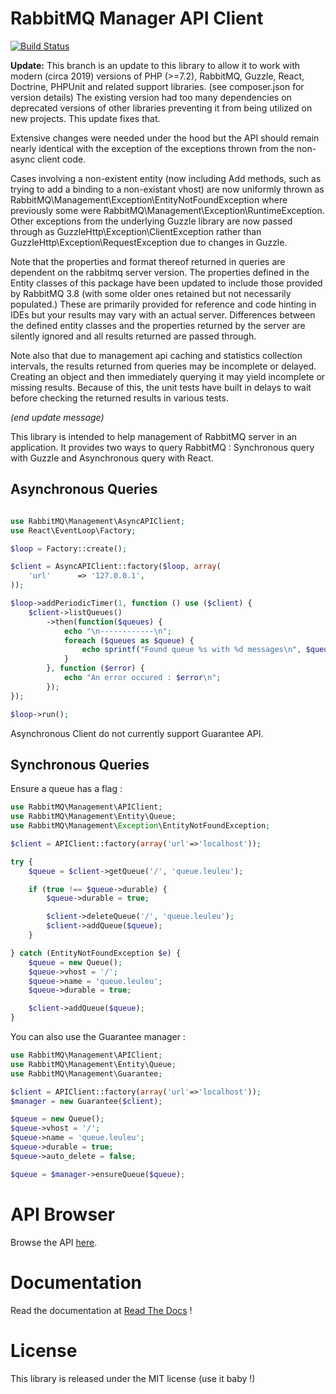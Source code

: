 # RabbitMQ Manager API Client

[![Build Status](https://secure.travis-ci.org/alchemy-fr/RabbitMQ-Management-API-Client.png?branch=master)](https://travis-ci.org/alchemy-fr/RabbitMQ-Management-API-Client)

**Update:** This branch is an update to this library to allow it to work with modern (circa 2019) versions of
PHP (>=7.2), RabbitMQ, Guzzle, React, Doctrine, PHPUnit and related support libraries. (see composer.json for 
version details) The existing version had too many dependencies on deprecated versions of other libraries
preventing it from being utilized on new projects.  This update fixes that. 
 
Extensive changes were needed under the hood but the API should remain nearly 
identical with the exception of the exceptions thrown from the non-async client code.  

Cases involving a non-existent entity (now including Add methods, such as trying to add a binding to a 
non-existant vhost) are now uniformly thrown as RabbitMQ&#92;Management&#92;Exception&#92;EntityNotFoundException
where previously some were RabbitMQ&#92;Management&#92;Exception&#92;RuntimeException.   Other exceptions from the 
underlying Guzzle library are now passed through as GuzzleHttp&#92;Exception&#92;ClientException rather than
GuzzleHttp&#92;Exception&#92;RequestException due to changes in Guzzle. 

Note that the properties and format thereof returned in queries are dependent on 
the rabbitmq server version.  The properties defined in the Entity classes of
this package have been updated to include those provided by RabbitMQ 3.8 (with some
older ones retained but not necessarily populated.)  These are primarily
provided for reference and code hinting in IDEs but your results may
vary with an actual server.  Differences between the defined entity classes
and the properties returned by the server are silently ignored and all
results returned are passed through.

Note also that due to management api caching and statistics collection
intervals, the results returned from queries may be incomplete or delayed.
Creating an object and then immediately querying it may yield incomplete
or missing results.   Because of this, the unit tests have built in delays
to wait before checking the returned results in various tests.  

*(end update message)*

This library is intended to help management of RabbitMQ server in an application.
It provides two ways to query RabbitMQ : Synchronous query with Guzzle and
Asynchronous query with React.

## Asynchronous Queries

```php

use RabbitMQ\Management\AsyncAPIClient;
use React\EventLoop\Factory;

$loop = Factory::create();

$client = AsyncAPIClient::factory($loop, array(
    'url'      => '127.0.0.1',
));

$loop->addPeriodicTimer(1, function () use ($client) {
    $client->listQueues()
        ->then(function($queues) {
            echo "\n------------\n";
            foreach ($queues as $queue) {
                echo sprintf("Found queue %s with %d messages\n", $queue->name, $queue->messages);
            }
        }, function ($error) {
            echo "An error occured : $error\n";
        });
});

$loop->run();
```

Asynchronous Client do not currently support Guarantee API.

## Synchronous Queries

Ensure a queue has a flag :

```php
use RabbitMQ\Management\APIClient;
use RabbitMQ\Management\Entity\Queue;
use RabbitMQ\Management\Exception\EntityNotFoundException;

$client = APIClient::factory(array('url'=>'localhost'));

try {
    $queue = $client->getQueue('/', 'queue.leuleu');

    if (true !== $queue->durable) {
        $queue->durable = true;

        $client->deleteQueue('/', 'queue.leuleu');
        $client->addQueue($queue);
    }

} catch (EntityNotFoundException $e) {
    $queue = new Queue();
    $queue->vhost = '/';
    $queue->name = 'queue.leuleu';
    $queue->durable = true;

    $client->addQueue($queue);
}
```

You can also use the Guarantee manager :

```php
use RabbitMQ\Management\APIClient;
use RabbitMQ\Management\Entity\Queue;
use RabbitMQ\Management\Guarantee;

$client = APIClient::factory(array('url'=>'localhost'));
$manager = new Guarantee($client);

$queue = new Queue();
$queue->vhost = '/';
$queue->name = 'queue.leuleu';
$queue->durable = true;
$queue->auto_delete = false;

$queue = $manager->ensureQueue($queue);
```

# API Browser

Browse the API [here](https://rabbitmq-management-api-client.readthedocs.org/en/latest/_static/API/).

# Documentation

Read the documentation at [Read The Docs](https://rabbitmq-management-api-client.readthedocs.org) !

# License

This library is released under the MIT license (use it baby !)



